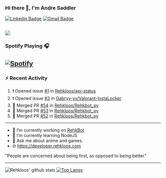 ### Hi there 👋, I'm Andre Saddler
[![Linkedin Badge](https://img.shields.io/badge/-andrexsaddler-blue?style=flat-square&logo=Linkedin&logoColor=white&link=https://www.linkedin.com/in/andrexsaddler/)](https://www.linkedin.com/in/andrexsaddler/)
[![Gmail Badge](https://img.shields.io/badge/-contact@rehkloos.com-c14438?style=flat-square&logo=Gmail&logoColor=white&link=mailto:contact@rehkloos.com)](mailto:contact@rehkloos.com)

![](https://komarev.com/ghpvc/?username=Rehkloos&color=dc143c)
---
### Spotify Playing 🎧

[![Spotify](https://novatorem.rehkloos.vercel.app/api/spotify)](https://open.spotify.com/user/Rehkloos)
---

### :zap: Recent Activity

<!--START_SECTION:activity-->
1. ❗️ Opened issue [#1](https://github.com/Rehkloos/api-status/issues/1) in [Rehkloos/api-status](https://github.com/Rehkloos/api-status)
2. ❗️ Opened issue [#3](https://github.com/Gabryy-yy/Valorant-InstaLocker/issues/3) in [Gabryy-yy/Valorant-InstaLocker](https://github.com/Gabryy-yy/Valorant-InstaLocker)
3. 🎉 Merged PR [#54](https://github.com/Rehkloos/Rehkbot_py/pull/54) in [Rehkloos/Rehkbot_py](https://github.com/Rehkloos/Rehkbot_py)
4. 🎉 Merged PR [#53](https://github.com/Rehkloos/Rehkbot_py/pull/53) in [Rehkloos/Rehkbot_py](https://github.com/Rehkloos/Rehkbot_py)
5. 🎉 Merged PR [#52](https://github.com/Rehkloos/Rehkbot_py/pull/52) in [Rehkloos/Rehkbot_py](https://github.com/Rehkloos/Rehkbot_py)
<!--END_SECTION:activity-->

---

- 🔭 I’m currently working on [RehkBot](https://github.com/Rehkloos/Rehkbot_py)
- 🌱 I’m currently learning NodeJS
- 💬 Ask me about anime and games.
- 🌐 https://developer.rehkloos.com

"People are concerned about being first, as opposed to being better"

---
![Rehkloos' github stats](https://github-readme-stats.vercel.app/api?username=Rehkloos&count_private=true)
[![Top Langs](https://github-readme-stats.vercel.app/api/top-langs/?username=Rehkloos&layout=compact)](https://github.com/anuraghazra/github-readme-stats)
